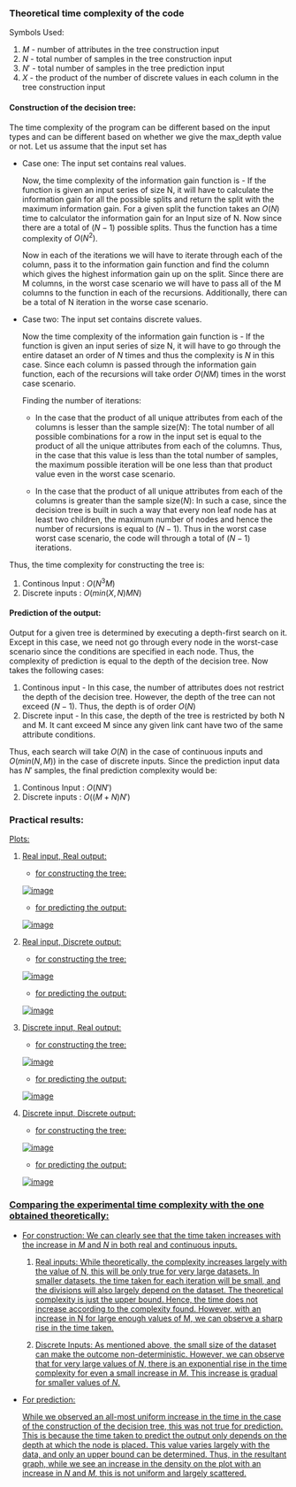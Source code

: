 
<h3> Theoretical time complexity of the code </h3> 

Symbols Used:

1. $M$ - number of attributes in the tree construction input
2. $N$ - total number of samples in the tree construction input
3. $N'$ - total number of samples in the tree prediction input	
4. $X$ - the product of the number of discrete values in each column in the tree construction input 

<h4> Construction of the decision tree:  </h4>

The time complexity of the program can be different based on the input types and can be different based on whether we give the max_depth value or not. Let us assume that the input set has 

- Case one: The input set contains real values. 

	Now, the time complexity of the information gain function is - 
	If the function is given an input series of size N, it will have to calculate the information
	gain for all the possible splits and return the split with the maximum information gain.
	For a given split the function takes an $O(N)$ time to calculator the information gain for an 
	Input size of N. Now since there are a total of $(N-1)$ possible splits. Thus the function 
	has a time complexity of $O(N^2)$.

	Now in each of the iterations we will have to iterate through each of the column, pass it 
	to the information gain function and find the column which gives the highest information gain up on the split. Since there are M columns, in the worst case
	scenario we will have to pass all of the M columns to the function in each of the recursions. Additionally, there can be a total of N iteration in the worse
	case scenario. 
- Case two: The input set contains discrete values.

	Now the time complexity of the information gain function is - 
	If the function is given an input series of size N, it will have to go through the entire dataset an order of $N$ times and thus the complexity is $N$ in this
	case. Since each column is passed through the information gain function, each of the recursions will take order $O(NM)$ times in the worst case scenario. 

	Finding  the number of iterations: 

	- In the case that the product of all unique attributes from each of the columns is lesser than the sample size($N$):
		The total number of all possible combinations for a row in the input set is equal to the product of all the unique attributes from each of the columns.
		Thus, in the case that this value is less than the total number of samples, the maximum possible iteration will be one less than that product value
		even in the worst case scenario. 

	- In the case that the product of all unique attributes from each of the columns is greater than the sample size($N$):
	In such a case, since the decision tree is built in such a way that every non leaf node has at least two children, the maximum number of nodes and hence the
	number of recursions is equal to $(N-1)$. Thus in the worst case worst case scenario, the code will through a total of $(N-1)$ iterations. 

Thus, the time complexity for constructing the tree is:
1. Continous Input : $O(N^3M)$
2. Discrete inputs : $O(min(X,N)MN)$


<h4> Prediction of the output:  </h4>

Output for a given tree is determined by executing a depth-first search on it. Except in this case, we need not go through every node in the worst-case scenario since the conditions are specified in each node. Thus, the complexity of prediction is equal to the depth of the decision tree. Now takes the following cases: 

1. Continous input - 
	In this case, the number of attributes does not restrict the depth of the decision tree. However, the depth of the tree can not exceed $(N-1)$. Thus, the depth is of order $O(N)$
2. Discrete input - 
	In this case, the depth of the tree is restricted by both N and M. It cant exceed M since any given link cant have two of the same attribute conditions. 
	
Thus, each search will take $O(N)$ in the case of continuous inputs and $O(min(N,M))$ in the case of discrete inputs. Since the prediction input data has $N'$ samples, the final prediction complexity would be:
1. Continous Input : $O(NN')$
2. Discrete inputs : $O((M+N)N')$

<h3> Practical results: </h3> 

<u>Plots:<u/> 
1. Real input, Real output:
	- for constructing the tree: 
	
	![image](https://user-images.githubusercontent.com/76472249/214228694-8186ca01-6738-45f5-b4b9-9085debcfe2a.png)
	
	- for predicting the output: 
	
	![image](https://user-images.githubusercontent.com/76472249/214228745-21e7af18-3530-4825-a2a6-ab9d7d3a0479.png)
	
2. Real input, Discrete output:
	- for constructing the tree: 
	
	![image](https://user-images.githubusercontent.com/76472249/214228818-38fd81a1-e750-4598-8ce4-12b1f50a43ca.png)
	
	- for predicting the output: 
	
	![image](https://user-images.githubusercontent.com/76472249/214228858-d8e5b4a6-2624-433e-92ae-cdae36dc0cff.png)
	
3. Discrete input, Real output:
	- for constructing the tree:
	
	![image](https://user-images.githubusercontent.com/76472249/214229049-9fa3cf35-df27-45ae-b621-dbbda7e1c808.png)
	
	- for predicting the output:
	
	![image](https://user-images.githubusercontent.com/76472249/214229097-b2375782-6235-4829-bcc3-2695eb81b37b.png)
	
4. Discrete input, Discrete output:
	- for constructing the tree: 
	
	![image](https://user-images.githubusercontent.com/76472249/214228950-feb4c093-0920-417f-943c-a3e1a5bf6e2a.png)
	
	- for predicting the output: 
	
	![image](https://user-images.githubusercontent.com/76472249/214228981-994111c8-adde-480d-a1bf-10133cd0a523.png)

	
<h3> Comparing the experimental time complexity with the one obtained theoretically:</h3> 
	
- For construction: 
	We can clearly see that the time taken increases with the increase in $M$ and $N$ in both real and continuous inputs.
	
	1. Real inputs: 
	While theoretically, the complexity increases largely with the value of N, this will be only true for very large datasets. In smaller datasets, the time taken for each iteration will be small, and the divisions will also largely depend on the dataset. The theoretical complexity is just the upper bound. Hence, the time does not increase according to the complexity found. However, with an increase in N for large enough values of M, we can observe a sharp rise in the time taken.  

	2. Discrete Inputs:
	As mentioned above, the small size of the dataset can make the outcome non-deterministic. However, we can observe that for very large values of $N$, there is an exponential rise in the time complexity for even a small increase in $M$. This increase is gradual for smaller values of $N$. 

- For prediction:
	
	While we observed an all-most uniform increase in the time in the case of the construction of the decision tree, this was not true for prediction. This is because the time taken to predict the output only depends on the depth at which the node is placed. This value varies largely with the data, and only an upper bound can be determined. Thus, in the resultant graph, while we see an increase in the density on the plot with an increase in $N$ and $M$, this is not uniform and largely scattered.
	
